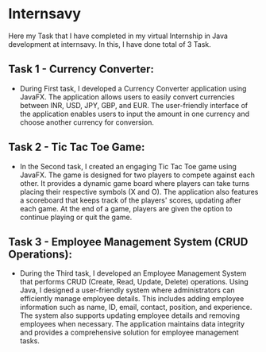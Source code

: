 # Internsavy

Here my Task that I have completed in my virtual Internship in Java development at internsavy.
In this, I have done total of 3 Task.

## Task 1 - Currency Converter:

- During First task, I developed a Currency Converter application using JavaFX. The application allows users to easily convert currencies between INR, USD, JPY, GBP, and EUR. The user-friendly interface of the application enables users to input the amount in one currency and choose another currency for conversion.

## Task 2 - Tic Tac Toe Game:

- In the Second task, I created an engaging Tic Tac Toe game using JavaFX. The game is designed for two players to compete against each other. It provides a dynamic game board where players can take turns placing their respective symbols (X and O). The application also features a scoreboard that keeps track of the players' scores, updating after each game. At the end of a game, players are given the option to continue playing or quit the game.

## Task 3 - Employee Management System (CRUD Operations):

- During the Third task, I developed an Employee Management System that performs CRUD (Create, Read, Update, Delete) operations. Using Java, I designed a user-friendly system where administrators can efficiently manage employee details. This includes adding employee information such as name, ID, email, contact, position, and experience. The system also supports updating employee details and removing employees when necessary. The application maintains data integrity and provides a comprehensive solution for employee management tasks. 
